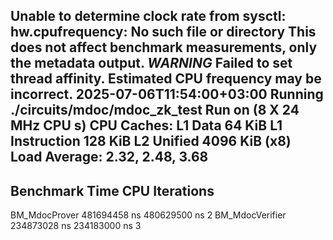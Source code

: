 Unable to determine clock rate from sysctl: hw.cpufrequency: No such file or directory
This does not affect benchmark measurements, only the metadata output.
***WARNING*** Failed to set thread affinity. Estimated CPU frequency may be incorrect.
2025-07-06T11:54:00+03:00
Running ./circuits/mdoc/mdoc_zk_test
Run on (8 X 24 MHz CPU s)
CPU Caches:
  L1 Data 64 KiB
  L1 Instruction 128 KiB
  L2 Unified 4096 KiB (x8)
Load Average: 2.32, 2.48, 3.68
----------------------------------------------------------
Benchmark                Time             CPU   Iterations
----------------------------------------------------------
BM_MdocProver    481694458 ns    480629500 ns            2
BM_MdocVerifier  234873028 ns    234183000 ns            3
